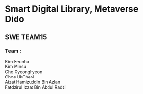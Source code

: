 # Smart Digital Library, Metaverse Dido
## SWE TEAM15
### Team : 
Kim Keunha<br/>
Kim Minsu<br/>
Cho Gyeonghyeon<br/>
Choe UkCheol<br/>
Aizat Hamizuddin Bin Azlan<br/>
Fatdzirul Izzat Bin Abdul Radzi<br>
